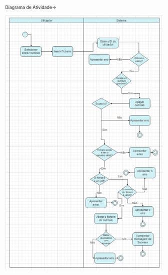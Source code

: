 Diagrama de Atividade->

![AtividadeEditarPDF.png](../../.attachments/AtividadeEditarPDF-ac059667-d868-4098-b4c2-974532fcbd0f.png)